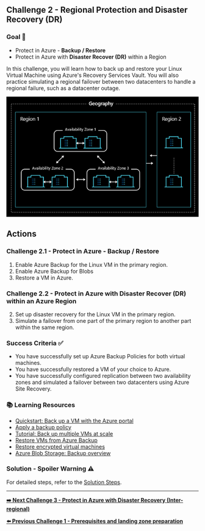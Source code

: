 ## Challenge 2 - Regional Protection and Disaster Recovery (DR)

### Goal 🎯

* Protect in Azure - **Backup / Restore**
* Protect in Azure with **Disaster Recover (DR)** within a Region

In this challenge, you will learn how to back up and restore your Linux Virtual Machine using Azure's Recovery Services Vault. You will also practice simulating a regional failover between two datacenters to handle a regional failure, such as a datacenter outage.

![Datacenter & Availability Zone](../img/AZs.png)

## Actions

### Challenge 2.1 - Protect in Azure - Backup / Restore
1. Enable Azure Backup for the Linux VM in the primary region.
2. Enable Azure Backup for Blobs
3. Restore a VM in Azure.

### Challenge 2.2 - Protect in Azure with Disaster Recover (DR) within an Azure Region
2. Set up disaster recovery for the Linux VM in the primary region.
3. Simulate a failover from one part of the primary region to another part within the same region.

### Success Criteria ✅

- You have successfully set up Azure Backup Policies for both virtual machines.
- You have successfully restored a VM of your choice to Azure.
- You have successfully configured replication between two availability zones and simulated a failover between two datacenters using Azure Site Recovery.

### 📚 Learning Resources

- [Quickstart: Back up a VM with the Azure portal](https://learn.microsoft.com/en-us/azure/backup/quick-backup-vm-portal)
- [Apply a backup policy](https://learn.microsoft.com/en-us/azure/backup/quick-backup-vm-portal#apply-a-backup-policy)
- [Tutorial: Back up multiple VMs at scale](https://learn.microsoft.com/en-us/azure/backup/tutorial-backup-vm-at-scale)
- [Restore VMs from Azure Backup](https://learn.microsoft.com/en-us/azure/backup/backup-azure-arm-restore-vms)
- [Restore encrypted virtual machines](https://learn.microsoft.com/en-us/azure/backup/restore-azure-encrypted-virtual-machines)
- [Azure Blob Storage: Backup overview](https://learn.microsoft.com/en-us/azure/backup/blob-backup-overview)

### Solution - Spoiler Warning ⚠️

For detailed steps, refer to the [Solution Steps](../walkthrough/challenge-2/solution.md).

---

**[➡️ Next Challenge 3 - Protect in Azure with Disaster Recovery (Inter-regional)](./03_challenge.md)**

**[⬅️ Previous Challenge 1 - Prerequisites and landing zone preparation](./01_challenge.md)**